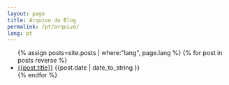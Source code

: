 ```yaml
---
layout: page
title: Arquivo do Blog
permalink: /pt/arquivo/
lang: pt
---
```


<div class="archives">
  <ul>
    {% assign posts=site.posts | where:"lang", page.lang %}
    {% for post in posts reverse %}
    	<li>
        <a href="{{post.url}}">{{post.title}}</a>
        <span class="archive-post-date">{{post.date | date_to_string }}</span>
      </li>
    {% endfor %}
  </ul>
</div>